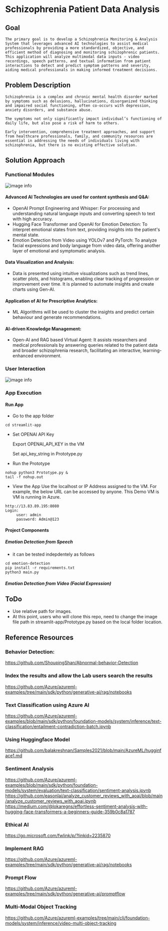 # Schizophrenia Patient Data Analysis

## Goal
```
The primary goal is to develop a Schizophrenia Monitoring & Analysis System that leverages advanced AI technologies to assist medical professionals by providing a more standardized, objective, and efficient method of diagnosing and monitoring schizophrenic patients. 
This application will analyze multimodal data inputs - video recordings, speech patterns, and textual information from patient interactions to detect and predict symptom patterns and severity, aiding medical professionals in making informed treatment decisions.
```
## Problem Description

```
Schizophrenia is a complex and chronic mental health disorder marked by symptoms such as delusions, hallucinations, disorganized thinking and impaired social functioning, often co-occurs with depression, anxiety disorders, and substance abuse. 

The symptoms not only significantly impact individual’s functioning of daily life, but also pose a risk of harm to others.

Early intervention, comprehensive treatment approaches, and support from healthcare professionals, family, and community resources are essential in addressing the needs of individuals living with schizophrenia, but there is no existing effective solution.
```

## Solution Approach

### Functional Modules
![image info](../images/imagine_1.png)
#### Advanced AI Technologies are used for content synthesis and Q&A:
- OpenAI Prompt Engineering and Whisper: For processing and understanding natural language inputs and converting speech to text with high accuracy.
- Hugging Face Transformer and OpenAI for Emotion Detection: To interpret emotional states from text, providing insights into the patient's mental state.
- Emotion Detection from Video using YOLOv7 and PyTorch: To analyze facial expressions and body language from video data, offering another layer of emotional and symptomatic analysis. 

#### Data Visualization and Analysis:
- Data is presented using intuitive visualizations such as trend lines, scatter plots, and histograms, enabling clear tracking of progression or improvement over time. It is planned to automate insights and create charts using Gen-AI.

#### Application of AI for Prescriptive Analytics:
- ML Algorithms will be used to cluster the insights and predict certain behaviour and generate recommendations.

#### AI-driven Knowledge Management:
- Open-AI and RAG based Virtual Agent: It assists researchers and medical professionals by answering queries related to the patient data and broader schizophrenia research, facilitating an interactive, learning-enhanced environment.

### User Interaction

![image info](../images/imagine_2.png)

### App Execution

#### Run App
- Go to the app folder
```
cd streamlit-app
```
- Set OPENAI API Key
  
  Export OPENAI_API_KEY in the VM
  
  Set api_key_string in Prototype.py
  
- Run the Prototype
```
nohup python3 Prototype.py &
tail -f nohup.out
```
- View the App
  Use the localhost or IP Address assigned to the VM. For example, the below URL can be accessed by anyone. This Demo VM is VM is running in Azure.
```
http://13.83.89.195:8080
Login: 
     user: admin 
     password: Admin@123
```

#### Project Components 
##### Emotion Detection from Speech
- it can be tested indepdentely as follows
```
cd emotion-detection
pip install -r requirements.txt
python3 main.py
```
##### Emotion Detection from Video (Facial Expression)

## ToDo
- Use relative path for images.
- At this point, users who will clone this repo, need to change the image file path in streamlit-app/Prototype.py based on the local folder location.


## Reference Resources
### Behavior Detection:

https://github.com/ShoupingShan/Abnormal-behavior-Detection 

### Index the results and allow the Lab users search the results

https://github.com/Azure/azureml-examples/tree/main/sdk/python/generative-ai/rag/notebooks

### Text Classification using Azure AI

https://github.com/Azure/azureml-examples/blob/main/sdk/python/foundation-models/system/inference/text-classification/entailment-contradiction-batch.ipynb

### Using Huggingface Model

https://github.com/balakreshnan/Samples2021/blob/main/AzureML/hugginface1.md

### Sentiment Analysis

https://github.com/Azure/azureml-examples/blob/main/sdk/python/foundation-models/system/evaluation/text-classification/sentiment-analysis.ipynb
https://github.com/easonlai/analyze_customer_reviews_with_aoai/blob/main/analyze_customer_reviews_with_aoai.ipynb
https://medium.com/@lokaregns/effortless-sentiment-analysis-with-hugging-face-transformers-a-beginners-guide-359b0c8a1787

### Ethical AI
https://go.microsoft.com/fwlink/p/?linkid=2235870

### Implement RAG 
https://github.com/Azure/azureml-examples/tree/main/sdk/python/generative-ai/rag/notebooks

### Prompt Flow
https://github.com/Azure/azureml-examples/tree/main/sdk/python/generative-ai/promptflow

### Multi-Modal Object Tracking
https://github.com/Azure/azureml-examples/tree/main/cli/foundation-models/system/inference/video-multi-object-tracking


